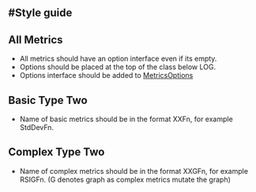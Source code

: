 #Style guide
- 
## All Metrics
* All metrics should have an option interface even if its empty.
* Options should be placed at the top of the class below LOG.
* Options interface should be added to [MetricsOptions](MetricsOptions.java)

## Basic Type Two
* Name of basic metrics should be in the format XXFn, for example StdDevFn.

## Complex Type Two
* Name of complex metrics should be in the format XXGFn, for example RSIGFn. (G denotes graph as complex metrics mutate the graph)


